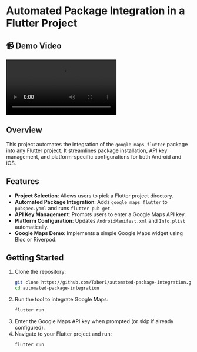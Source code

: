# Automated Package Integration in a Flutter Project

## 📹 Demo Video
![Demo Video](./HeyFlutter-Package%20Integration.mp4)

## Overview
This project automates the integration of the `google_maps_flutter` package into any Flutter project. It streamlines package installation, API key management, and platform-specific configurations for both Android and iOS.

## Features
- **Project Selection**: Allows users to pick a Flutter project directory.
- **Automated Package Integration**: Adds `google_maps_flutter` to `pubspec.yaml` and runs `flutter pub get`.
- **API Key Management**: Prompts users to enter a Google Maps API key.
- **Platform Configuration**: Updates `AndroidManifest.xml` and `Info.plist` automatically.
- **Google Maps Demo**: Implements a simple Google Maps widget using Bloc or Riverpod.

## Getting Started
1. Clone the repository:
   ```sh
   git clone https://github.com/Taber1/automated-package-integration.git
   cd automated-package-integration
   ```
2. Run the tool to integrate Google Maps:
   ```sh
   flutter run
   ```
3. Enter the Google Maps API key when prompted (or skip if already configured).
4. Navigate to your Flutter project and run:
   ```sh
   flutter run
   ```


